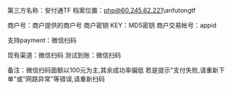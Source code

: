 第三方名称：安付通TF
档案位置：php@60.245.62.221\anfutongtf

商户号：商户提供的商户号
商户密钥 KEY：MD5密钥
商户交易帐号：appid

支持payment：微信扫码

现有渠道：微信扫码
测试到账：微信扫码

备注：微信扫码面额以100元为主,其余成功率偏低
     若是提示"支付失败,请重新下单"或"网路异常"等错误,请重新扫码